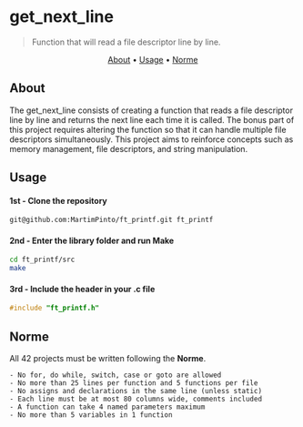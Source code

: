 # get_next_line
>Function that will read a file descriptor line by line. 

</p>
<p align="center">
	<a href="#about">About</a> •
	<a href="#usage">Usage</a> •
	<a href="#norme">Norme</a>
</p>

## About
The get_next_line consists of creating a function that reads a file descriptor line by line and returns the next line each time it is called. The bonus part of this project requires altering the function so that it can handle multiple file descriptors simultaneously. This project aims to reinforce concepts such as memory management, file descriptors, and string manipulation. 

## Usage
#### 1st - Clone the repository
``` bash
git@github.com:MartimPinto/ft_printf.git ft_printf
```
#### 2nd - Enter the library folder and run Make
``` bash
cd ft_printf/src
make
```
#### 3rd - Include the header in your .c file
``` c
#include "ft_printf.h"
```
## Norme

All 42 projects must be written following the **Norme**.

	- No for, do while, switch, case or goto are allowed
	- No more than 25 lines per function and 5 functions per file
	- No assigns and declarations in the same line (unless static)
 	- Each line must be at most 80 columns wide, comments included
	- A function can take 4 named parameters maximum
	- No more than 5 variables in 1 function
